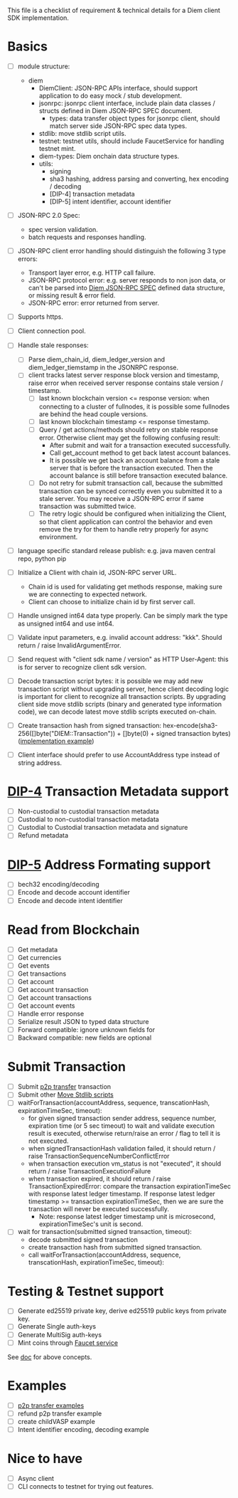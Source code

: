 This file is a checklist of requirement & technical details for a Diem client SDK implementation.

# Basics

- [ ] module structure:
  - diem
    - DiemClient: JSON-RPC APIs interface, should support application to do easy mock / stub development.
    - jsonrpc: jsonrpc client interface, include plain data classes / structs defined in Diem JSON-RPC SPEC document.
      - types: data transfer object types for jsonrpc client, should match server side JSON-RPC spec data types.
    - stdlib: move stdlib script utils.
    - testnet: testnet utils, should include FaucetService for handling testnet mint.
    - diem-types: Diem onchain data structure types.
    - utils:
      - signing
      - sha3 hashing, address parsing and converting, hex encoding / decoding
      - [DIP-4] transaction metadata
      - [DIP-5] intent identifier, account identifier
- [ ] JSON-RPC 2.0 Spec:
  - spec version validation.
  - batch requests and responses handling.
- [ ] JSON-RPC client error handling should distinguish the following 3 type errors:
  - Transport layer error, e.g. HTTP call failure.
  - JSON-RPC protocol error: e.g. server responds to non json data, or can't be parsed into [Diem JSON-RPC SPEC][1] defined data structure, or missing result & error field.
  - JSON-RPC error: error returned from server.
- [ ] Supports https.
- [ ] Client connection pool.
- [ ] Handle stale responses:
  - [ ] Parse diem_chain_id, diem_ledger_version and diem_ledger_tiemstamp in the JSONRPC response.
  - [ ] client tracks latest server response block version and timestamp, raise error when received server response contains stale version / timestamp.
    - [ ] last known blockchain version <= response version: when connecting to a cluster of fullnodes, it is possible some fullnodes are behind the head couple versions.
    - [ ] last known blockchain timestamp <= response timestamp.
    - [ ] Query / get actions/methods should retry on stable response error. Otherwise client may get the following confusing result:
      - After submit and wait for a transaction executed successfully.
      - Call get_account method to get back latest account balances.
      - It is possible we get back an account balance from a stale server that is before the transaction executed. Then the account balance is still before transaction executed balance.
    - [ ] Do not retry for submit transaction call, because the submitted transaction can be synced correctly even you submitted it to a stale server. You may receive a JSON-RPC error if same transaction was submitted twice.
    - [ ] The retry logic should be configured when initializing the Client, so that client application can control the behavior and even remove the try for them to handle retry properly for async environment.
- [ ] language specific standard release publish: e.g. java maven central repo, python pip
- [ ] Initialize a Client with chain id, JSON-RPC server URL.
  - Chain id is used for validating get methods response, making sure we are connecting to expected network.
  - Client can choose to initialize chain id by first server call.
- [ ] Handle unsigned int64 data type properly. Can be simply mark the type as unsigned int64 and use int64.
- [ ] Validate input parameters, e.g. invalid account address: "kkk". Should return / raise InvalidArgumentError.
- [ ] Send request with "client sdk name / version" as HTTP User-Agent: this is for server to recognize client sdk version.
- [ ] Decode transaction script bytes: it is possible we may add new transaction script without upgrading server, hence client decoding logic is important for client to recognize all transaction scripts.
    By upgrading client side move stdlib scripts (binary and generated type information code), we can decode latest move stdlib scripts executed on-chain.
- [ ] Create transaction hash from signed transaction: hex-encode(sha3-256([]byte("DIEM::Transaction")) + []byte(0) + signed transaction bytes) ([implementation example](https://github.com/diem/client-sdk-go/blob/master/diemtypes/hash.go#L27))
- [ ] Client interface should prefer to use AccountAddress type instead of string address.


# [DIP-4][7] Transaction Metadata support

- [ ] Non-custodial to custodial transaction metadata
- [ ] Custodial to non-custodial transaction metadata
- [ ] Custodial to Custodial transaction metadata and signature
- [ ] Refund metadata

# [DIP-5][2] Address Formating support

- [ ] bech32 encoding/decoding
- [ ] Encode and decode account identifier
- [ ] Encode and decode intent identifier

# Read from Blockchain

- [ ] Get metadata
- [ ] Get currencies
- [ ] Get events
- [ ] Get transactions
- [ ] Get account
- [ ] Get account transaction
- [ ] Get account transactions
- [ ] Get account events
- [ ] Handle error response
- [ ] Serialize result JSON to typed data structure
- [ ] Forward compatible: ignore unknown fields for
- [ ] Backward compatible: new fields are optional

# Submit Transaction

- [ ] Submit [p2p transfer][3] transaction
- [ ] Submit other [Move Stdlib scripts][4]
- [ ] waitForTransaction(accountAddress, sequence, transcationHash, expirationTimeSec, timeout):
  - for given signed transaction sender address, sequence number, expiration time (or 5 sec timeout) to wait and validate execution result is executed, otherwise return/raise an error / flag to tell it is not executed.
  - when signedTransactionHash validation failed, it should return / raise TransactionSequenceNumberConflictError
  - when transaction execution vm_status is not "executed", it should return / raise TransactionExecutionFailure
  - when transaction expired, it should return / raise TransactionExpiredError: compare the transaction expirationTimeSec with response latest ledger timestamp. If response latest ledger timestamp >= transaction expirationTimeSec, then we are sure the transaction will never be executed successfully.
    - Note: response latest ledger timestamp unit is microsecond, expirationTimeSec's unit is second.
- [ ] wait for transaction(submitted signed transaction, timeout):
  - decode submitted signed transaction
  - create transaction hash from submitted signed transaction.
  - call waitForTransaction(accountAddress, sequence, transcationHash, expirationTimeSec, timeout):

# Testing & Testnet support

- [ ] Generate ed25519 private key, derive ed25519 public keys from private key.
- [ ] Generate Single auth-keys
- [ ] Generate MultiSig auth-keys
- [ ] Mint coins through [Faucet service][6]

See [doc][5] for above concepts.

# Examples

- [ ] [p2p transfer examples](https://github.com/diem/dip/blob/master/dips/dip-4.md#transaction-examples)
- [ ] refund p2p transfer example
- [ ] create childVASP example
- [ ] Intent identifier encoding, decoding example

# Nice to have

- [ ] Async client
- [ ] CLI connects to testnet for trying out features.

[1]: https://github.com/diem/diem/blob/master/json-rpc/json-rpc-spec.md "Diem JSON-RPC SPEC"
[2]: https://github.com/diem/dip/blob/master/dips/dip-5.md "DIP-5"
[3]: https://github.com/diem/diem/blob/master/language/stdlib/transaction_scripts/doc/peer_to_peer_with_metadata.md "P2P Transafer"
[4]: https://github.com/diem/diem/tree/master/language/stdlib/transaction_scripts/doc "Move Stdlib scripts"
[5]: https://github.com/diem/diem/blob/master/client/diem-dev/README.md "Diem Client Dev Doc"
[6]: https://github.com/diem/diem/blob/master/json-rpc/docs/service_testnet_faucet.md "Faucet service"
[7]: https://github.com/diem/dip/blob/master/dips/dip-4.md "Transaction Metadata Specification"
